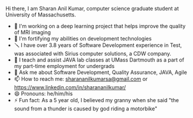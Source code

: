 Hi there, I am Sharan Anil Kumar, computer science graduate student at University of Massachusetts. 

- 🔭 I'm working on a deep learning project that helps improve the quality of MRI imaging
- 🌱 I'm fortifying my abilities on development technologies
- 🪛 I have over 3.8 years of Software Development experience in Test, was associated with Sirius computer solutions, a CDW company.
- 👯 I teach and assist JAVA lab classes at UMass Dartmouth as a part of my part-time employment for undergrads
- 💬 Ask me about Software Development, Quality Assurance, JAVA, Agile
- 📫 How to reach me: sharananilkumarsa@gmail.com or https://www.linkedin.com/in/sharananilkumar/
- 😄 Pronouns: he/him/his
- ⚡ Fun fact: As a 5 year old, I believed my granny when she said "the sound from a thunder is caused by god riding a motorbike"


